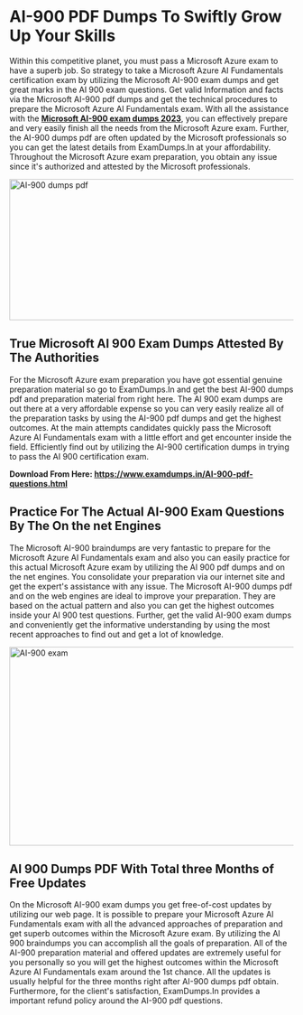 <h1><strong>AI-900 PDF Dumps To Swiftly Grow Up Your Skills</strong></h1>
<p>Within this competitive planet, you must pass a Microsoft Azure exam to have a superb job. So strategy to take a Microsoft Azure AI Fundamentals certification exam by utilizing the Microsoft AI-900 exam dumps and get great marks in the AI 900 exam questions. Get valid Information and facts via the Microsoft AI-900 pdf dumps and get the technical procedures to prepare the Microsoft Azure AI Fundamentals exam. With all the assistance with the <strong><a href="https://www.examdumps.in/AI-900-pdf-questions.html">Microsoft AI-900 exam dumps 2023</a></strong>, you can effectively prepare and very easily finish all the needs from the Microsoft Azure exam. Further, the AI-900 dumps pdf are often updated by the Microsoft professionals so you can get the latest details from ExamDumps.In at your affordability. Throughout the Microsoft Azure exam preparation, you obtain any issue since it's authorized and attested by the Microsoft professionals.</p>
<p><img src="https://i.ibb.co/zxJwW90/Copy-of-Online-Classes-Twitter-header-post-Made-with-Poster-My-Wall-1.png" alt="AI-900 dumps pdf" width="750" height="250" /></p>
<h2><strong>True Microsoft AI 900 Exam Dumps Attested By The Authorities</strong></h2>
<p>For the Microsoft Azure exam preparation you have got essential genuine preparation material so go to ExamDumps.In and get the best AI-900 dumps pdf and preparation material from right here. The AI 900 exam dumps are out there at a very affordable expense so you can very easily realize all of the preparation tasks by using the AI-900 pdf dumps and get the highest outcomes. At the main attempts candidates quickly pass the Microsoft Azure AI Fundamentals exam with a little effort and get encounter inside the field. Efficiently find out by utilizing the AI-900 certification dumps in trying to pass the AI 900 certification exam.</p>
<p><strong>Download From Here:&nbsp;<a href="https://www.examdumps.in/AI-900-pdf-questions.html">https://www.examdumps.in/AI-900-pdf-questions.html</a></strong></p>
<h2><strong>Practice For The Actual AI-900 Exam Questions By The On the net Engines</strong></h2>
<p>The Microsoft AI-900 braindumps are very fantastic to prepare for the Microsoft Azure AI Fundamentals exam and also you can easily practice for this actual Microsoft Azure exam by utilizing the AI 900 pdf dumps and on the net engines. You consolidate your preparation via our internet site and get the expert's assistance with any issue. The Microsoft AI-900 dumps pdf and on the web engines are ideal to improve your preparation. They are based on the actual pattern and also you can get the highest outcomes inside your AI 900 test questions. Further, get the valid AI-900 exam dumps and conveniently get the informative understanding by using the most recent approaches to find out and get a lot of knowledge.</p>
<p><a href="https://www.examdumps.in/AI-900-pdf-questions.html"><img src="https://i.ibb.co/QkNtdwY/Copy-of-Zoom-Online-Classes-Facebook-Share-Po-Made-with-Poster-My-Wall-1.jpg" alt="AI-900 exam" width="670" height="352" /></a></p>
<h2><strong>AI 900 Dumps PDF With Total three Months of Free Updates</strong></h2>
<p>On the Microsoft AI-900 exam dumps you get free-of-cost updates by utilizing our web page. It is possible to prepare your Microsoft Azure AI Fundamentals exam with all the advanced approaches of preparation and get superb outcomes within the Microsoft Azure exam. By utilizing the AI 900 braindumps you can accomplish all the goals of preparation. All of the AI-900 preparation material and offered updates are extremely useful for you personally so you will get the highest outcomes within the Microsoft Azure AI Fundamentals exam around the 1st chance. All the updates is usually helpful for the three months right after AI-900 dumps pdf obtain. Furthermore, for the client's satisfaction, ExamDumps.In provides a important refund policy around the AI-900 pdf questions.</p>
